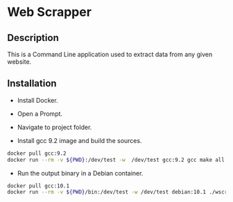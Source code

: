 # Web Scrapper

## Description

This is a Command Line application used to extract data from any given website.

## Installation

- Install Docker.

- Open a Prompt.

- Navigate to project folder.

- Install gcc 9.2 image and build the sources.

```bash
docker pull gcc:9.2
docker run --rm -v ${PWD}:/dev/test -w  /dev/test gcc:9.2 gcc make all
```

- Run the output binary in a Debian container.

```bash
docker pull gcc:10.1
docker run --rm -v ${PWD}/bin:/dev/test -w /dev/test debian:10.1 ./wscrap [OPTIONS]
```
